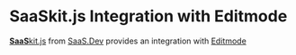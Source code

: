 
# **SaaS**kit.js Integration with Editmode

[**SaaS**kit.js](https://saaskit.js.org) from [SaaS.Dev](https://saas.dev) provides an integration with [Editmode](https://saaskit.js.org/integrations/editmode)
